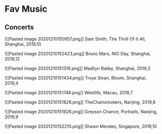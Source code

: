 # Fav Music

## Concerts

![[Pasted image 20201210150957.png]]
Sam Smith, The Thrill Of It All, Shanghai, 2018,10

![[Pasted image 20201210152423.png]]
Bruno Mars, NIO Day, Shanghai, 2018,12

![[Pasted image 20201210151316.png]]
Madliyn Bailey, Shanghai, 2019,3

![[Pasted image 20201210151434.png]]
Troye Sivan, Bloom, Shanghai, 2019,4

![[Pasted image 20201210151748.png]]
Westlife, Macau, 2019,7

![[Pasted image 20201210151828.png]]
TheChainsmokers, Nanjing, 2019,8

![[Pasted image 20201210151926.png]]
Greyson Chance, Portraits, Nanjing, 2019,9

![[Pasted image 20201210152210.png]]
Shawn Mendes, Singapore, 2019,10




